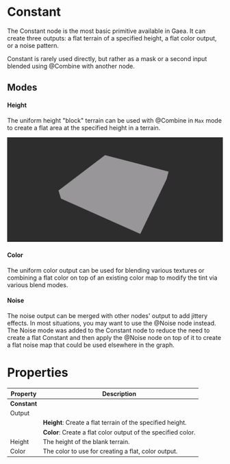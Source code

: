 # Constant



The Constant node is the most basic primitive available in Gaea. It can
create three outputs: a flat terrain of a specified height, a flat color
output, or a noise pattern.

Constant is rarely used directly, but rather as a mask or a second input
blended using @Combine with another node.

## Modes

#### Height

The uniform height "block" terrain can be used with @Combine in `Max`
mode to create a flat area at the specified height in a terrain.

![](/images/ref/Constant/Constant.webp)

#### Color

The uniform color output can be used for blending various textures or
combining a flat color on top of an existing color map to modify the
tint via various blend modes.

#### Noise

The noise output can be merged with other nodes' output to add jittery
effects. In most situations, you may want to use the @Noise node
instead. The Noise mode was added to the Constant node to reduce the
need to create a flat Constant and then apply the @Noise node on top of
it to create a flat noise map that could be used elsewhere in the graph.






# Properties


| Property | Description| 
| -------- | -----------|
| **Constant** |  |
| Output |  |
| | **Height**: Create a flat terrain of the specified height. |
| | **Color**: Create a flat color output of the specified color. |
| Height | The height of the blank terrain. |
| Color | The color to use for creating a flat, color output. |





